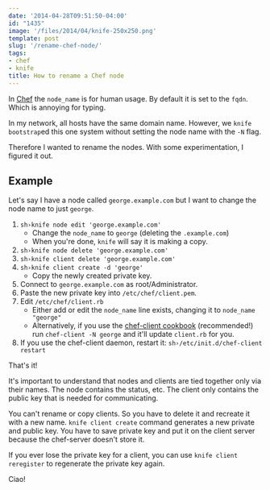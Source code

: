 ```yaml
---
date: '2014-04-28T09:51:50-04:00'
id: "1435"
image: '/files/2014/04/knife-250x250.png'
template: post
slug: '/rename-chef-node/'
tags:
- chef
- knife
title: How to rename a Chef node
---
```


In [Chef](http://getchef.com) the `node_name` is for human usage. By default
it is set to the `fqdn`. Which is annoying for typing.

In my network, all hosts have the same domain name. However, we
`knife bootstrap`ed this one system without setting the node name with the
`-N` flag.

Therefore I wanted to rename the nodes. With some experimentation, I figured
it out.

## Example

Let's say I have a node called `george.example.com` but I want to change the
node name to just `george`.

1.  `sh›knife node edit 'george.example.com'`
    -   Change the `node_name` to `george` (deleting the `.example.com`)
    -   When you're done, `knife` will say it is making a copy.
2.  `sh›knife node delete 'george.example.com'`
3.  `sh›knife client delete 'george.example.com'`
4.  `sh›knife client create -d 'george'`
    -   Copy the newly created private key.
5.  Connect to `george.example.com` as root/Administrator.
6.  Paste the new private key into `/etc/chef/client.pem`.
7.  Edit `/etc/chef/client.rb`
    -   Either add or edit the `node_name` line exists, changing it to
        `node_name "george"`
    -   Alternatively, if you use the
        [chef-client cookbook](https://github.com/opscode-cookbooks/chef-client)
        (recommended!) run `chef-client -N george` and it'll update
        `client.rb` for you.
8.  If you use the chef-client daemon, restart it:
    `sh›/etc/init.d/chef-client restart`

That's it!

It's important to understand that nodes and clients are tied together only via
their names. The node contains the status, etc. The client only contains the
public key that is needed for communicating.

You can't rename or copy clients. So you have to delete it and recreate it
with a new name. `knife client create` command generates a new private and
public key. You have to save private key and put it on the client server
because the chef-server doesn't store it.

If you ever lose the private key for a client, you can use
`knife client reregister` to regenerate the private key again.

Ciao!
